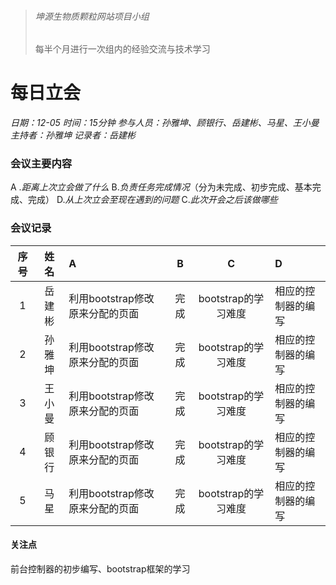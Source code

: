 > ###### 坤源生物质颗粒网站项目小组
> 每半个月进行一次组内的经验交流与技术学习

# 每日立会 

*日期：12-05*
*时间：15分钟*
*参与人员：孙雅坤、顾银行、岳建彬、马星、王小曼*
*主持者：孙雅坤*
*记录者：岳建彬*

### 会议主要内容
 &#65; .*距离上次立会做了什么*
 &#66;.*负责任务完成情况*（分为未完成、初步完成、基本完成、完成）
 &#68;.*从上次立会至现在遇到的问题*
 &#67;.*此次开会之后该做哪些*


### 会议记录
|  序号 |姓名   |A|B|C|D|
|:------------:|:------------:|:------------|:------------:|:------------:|:------------|
| 1 | 岳建彬|利用bootstrap修改原来分配的页面|完成|bootstrap的学习难度|相应的控制器的编写|
| 2  |  孙雅坤| 利用bootstrap修改原来分配的页面|完成|bootstrap的学习难度|相应的控制器的编写|
|3|王小曼|利用bootstrap修改原来分配的页面|完成|bootstrap的学习难度|相应的控制器的编写|
|4|顾银行|利用bootstrap修改原来分配的页面|完成|bootstrap的学习难度|相应的控制器的编写|
|5|马星|利用bootstrap修改原来分配的页面|完成|bootstrap的学习难度|相应的控制器的编写|

#### 关注点
前台控制器的初步编写、bootstrap框架的学习






